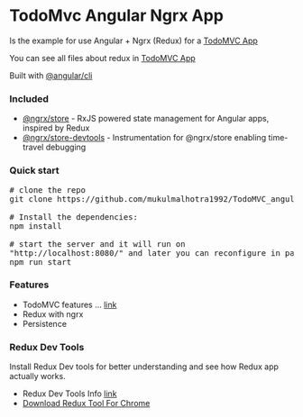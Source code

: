 <h1>TodoMvc Angular Ngrx App</h1>
<p>Is the example for use Angular + Ngrx (Redux) for a <a href="http://todomvc.com/" rel="nofollow" target="_blank">TodoMVC App</a></p>

<p>You can see all files about redux in <a href="https://github.com/mukulmalhotra1992/TodoMVC_angular_ngrx/tree/master/src/redux" target="_blank">TodoMVC App</a></p>

<p>Built with <a href="https://github.com/angular/angular-cli" target="_blank">@angular/cli</a></p>

<h3>Included</h3>
<ul>
<li><a href="https://github.com/ngrx/store" target="_blank">@ngrx/store</a> - RxJS powered state management for Angular apps, inspired by Redux</li>
<li><a href="https://github.com/ngrx/store-devtools" target="_blank">@ngrx/store-devtools</a> - Instrumentation for @ngrx/store enabling time-travel debugging</li>
</ul>

<h3>Quick start</h3>
<div class="highlight highlight-source-shell"><pre><span class="pl-c"><span class="pl-c">#</span> clone the repo</span>
git clone https://github.com/mukulmalhotra1992/TodoMVC_angular_ngrx.git <br>
<span class="pl-c"><span class="pl-c">#</span> Install the dependencies:</span>
npm install<br>
<span class="pl-c"><span class="pl-c">#</span> start the server and it will run on 
"http://localhost:8080/" and later you can reconfigure in package.json file</span>
npm run start</pre></div>

<h3>Features</h3>
<ul>
<li>TodoMVC features ... <a href="https://github.com/tastejs/todomvc/blob/master/app-spec.md#functionality" target="_blank">link</a></li>
<li>Redux with ngrx</li>
<li>Persistence</li>
</ul>

<h3>Redux Dev Tools</h3>
<p>Install Redux Dev tools for better understanding and see how Redux app actually works.</p>
<ul>
<li>Redux Dev Tools Info <a href="https://github.com/zalmoxisus/redux-devtools-extension" target="_blank">link</a></li>
<li><a href="https://chrome.google.com/webstore/detail/redux-devtools/lmhkpmbekcpmknklioeibfkpmmfibljd?hl=en" target="_blank">Download Redux Tool For Chrome</a></li>
</ul>
